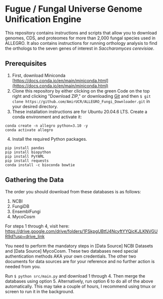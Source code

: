 # Fugue / Fungal Universe Genome Unification Engine

This repository contains instructions and scripts that allow you to download genomes, CDS, and proteomes for more than 2,000 fungal species used in ALLEGRO. It also contains instructions for running orthology analysis to find the orthologs to the seven genes of interest in _Saccharomyces cerevisiae_.

## Prerequisites
1. First, download Miniconda [https://docs.conda.io/en/main/miniconda.html](https://docs.conda.io/en/main/miniconda.html)
2. Clone this repository by either clicking on the green Code on the top right and clicking "Download ZIP," or downloading [Git](https://git-scm.com/book/en/v2/Getting-Started-Installing-Git) and then `$ git clone https://github.com/AmirUCR/ALLEGRO_Fungi_Downloader.git` in your desired directory.
3. These installation instructions are for Ubuntu 20.04.6 LTS. Create a conda environment and activate it:

```
conda create -n allegro python=3.10 -y
conda activate allegro
```

4. Install the required Python packages.

```
pip install pandas
pip install biopython
pip install PyYAML
pip install requests
conda install -c bioconda bowtie
```

## Gathering the Data
The order you should download from these databases is as follows:

1. NCBI
2. FungiDB
3. EnsemblFungi
4. MycoCosm

For steps 1 through 4, visit here: https://drive.google.com/drive/folders/1FSkpgUBtfJ4NcyftYYQicKJLKNVGUR9d?usp=drive_link


You need to perform the mandatory steps in [Data Source] NCBI Datasets and [Data Source] MycoCosm. These two databases need special authentication methods AKA your own credentials. The other two documents for data sources are for your reference and no further action is needed from you.


Run `$ python src/main.py` and download 1 through 4. Then merge the databases using option 5. Alternatively, run option 6 to do all of the above automatically. This may take a couple of hours, I recommend using tmux or screen to run it in the background.
